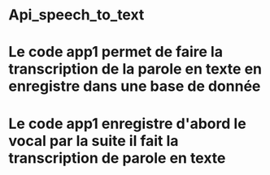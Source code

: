 # Api_speech_to_text
# Le code app1 permet de faire la transcription de la parole en texte en enregistre dans une base de donnée
# Le code app1 enregistre d'abord le vocal par la suite il fait la transcription de parole en texte
